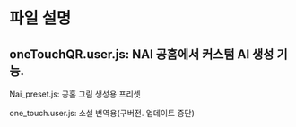 # 파일 설명

## **oneTouchQR.user.js**: NAI 공홈에서 커스텀 AI 생성 기능.


Nai_preset.js: 공홈 그림 생성용 프리셋

one_touch.user.js: 소설 번역용(구버전. 업데이트 중단)

